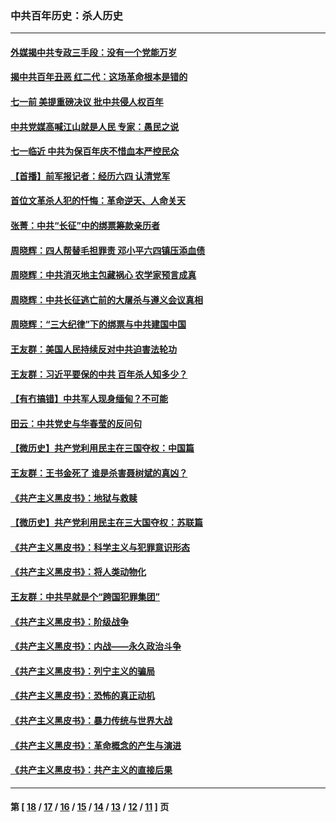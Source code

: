 ### 中共百年历史：杀人历史
---
#### [外媒揭中共专政三手段：没有一个党能万岁](../../pages/nf1176106/n13049352.md?06280430) 
#### [揭中共百年丑恶 红二代：这场革命根本是错的](../../pages/nf1176106/n13049750.md?06280430) 
#### [七一前 美提重磅决议 批中共侵人权百年](../../pages/nf1176106/n13048047.md?06280430) 
#### [中共党媒高喊江山就是人民 专家：愚民之说](../../pages/nf1176106/n13045460.md?06280430) 
#### [七一临近 中共为保百年庆不惜血本严控民众](../../pages/nf1176106/n13042778.md?06280430) 
#### [【首播】前军报记者：经历六四 认清党军](../../pages/nf1176106/n13031878.md?06280430) 
#### [首位文革杀人犯的忏悔：革命逆天、人命关天](../../pages/nf1176106/n13030146.md?06280430) 
#### [张菁：中共“长征”中的绑票筹款亲历者](../../pages/nf1176106/n13003575.md?06280430) 
#### [周晓辉：四人帮替毛担罪责 邓小平六四镇压添血债](../../pages/nf1176106/n12996229.md?06280430) 
#### [周晓辉：中共消灭地主包藏祸心 农学家预言成真](../../pages/nf1176106/n12958960.md?06280430) 
#### [周晓辉：中共长征逃亡前的大屠杀与遵义会议真相](../../pages/nf1176106/n12888747.md?06280430) 
#### [周晓辉：“三大纪律”下的绑票与中共建国中国](../../pages/nf1176106/n12882305.md?06280430) 
#### [王友群：美国人民持续反对中共迫害法轮功](../../pages/nf1176106/n12849121.md?06280430) 
#### [王友群：习近平要保的中共 百年杀人知多少？](../../pages/nf1176106/n12833861.md?06280430) 
#### [【有冇搞错】中共军人现身缅甸？不可能](../../pages/nf1176106/n12773250.md?06280430) 
#### [田云：中共党史与华春莹的反问句](../../pages/nf1176106/n12765178.md?06280430) 
#### [【微历史】共产党利用民主在三国夺权：中国篇](../../pages/nf1176106/n12740955.md?06280430) 
#### [王友群：王书金死了 谁是杀害聂树斌的真凶？](../../pages/nf1176106/n12728677.md?06280430) 
#### [《共产主义黑皮书》：地狱与救赎](../../pages/nf1176106/n12705614.md?06280430) 
#### [【微历史】共产党利用民主在三大国夺权：苏联篇](../../pages/nf1176106/n12707756.md?06280430) 
#### [《共产主义黑皮书》：科学主义与犯罪意识形态](../../pages/nf1176106/n12700684.md?06280430) 
#### [《共产主义黑皮书》：将人类动物化](../../pages/nf1176106/n12696212.md?06280430) 
#### [王友群：中共早就是个“跨国犯罪集团”](../../pages/nf1176106/n12696339.md?06280430) 
#### [《共产主义黑皮书》：阶级战争](../../pages/nf1176106/n12690702.md?06280430) 
#### [《共产主义黑皮书》：内战——永久政治斗争](../../pages/nf1176106/n12685891.md?06280430) 
#### [《共产主义黑皮书》：列宁主义的骗局](../../pages/nf1176106/n12671223.md?06280430) 
#### [《共产主义黑皮书》：恐怖的真正动机](../../pages/nf1176106/n12666294.md?06280430) 
#### [《共产主义黑皮书》：暴力传统与世界大战](../../pages/nf1176106/n12660322.md?06280430) 
#### [《共产主义黑皮书》：革命概念的产生与演进](../../pages/nf1176106/n12655045.md?06280430) 
#### [《共产主义黑皮书》：共产主义的直接后果](../../pages/nf1176106/n12644821.md?06280430) 

---
#### 第 [ [18](./18.md?06280430) / [17](./17.md?06280430) / [16](./16.md?06280430) / [15](./15.md?06280430) / [14](./14.md?06280430) / [13](./13.md?06280430) / [12](./12.md?06280430) / [11](./11.md?06280430) ] 页
